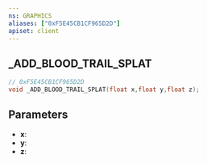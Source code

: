 ```yaml
---
ns: GRAPHICS
aliases: ["0xF5E45CB1CF965D2D"]
apiset: client
---
```

## _ADD_BLOOD_TRAIL_SPLAT

```c
// 0xF5E45CB1CF965D2D
void _ADD_BLOOD_TRAIL_SPLAT(float x,float y,float z);
```


## Parameters
* **x**:
* **y**:
* **z**: